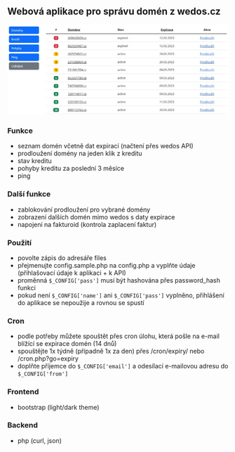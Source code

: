 ## Webová aplikace pro správu domén z wedos.cz

![dashboard](https://raw.githubusercontent.com/foldas/wedos/main/.github/images/dashboard.jpg)

### Funkce

- seznam domén včetně dat expirací (načtení přes wedos API)
- prodloužení domény na jeden klik z kreditu
- stav kreditu
- pohyby kreditu za poslední 3 měsíce
- ping

### Další funkce

- zablokování prodloužení pro vybrané domény
- zobrazení dalších domén mimo wedos s daty expirace
- napojení na fakturoid (kontrola zaplacení faktur)

### Použití

- povolte zápis do adresáře files
- přejmenujte config.sample.php na config.php a vyplňte údaje (přihlašovací údaje k aplikaci + k API)
- proměnná `$_CONFIG['pass']` musí být hashována přes password_hash funkci
- pokud není `$_CONFIG['name']` ani `$_CONFIG['pass']` vyplněno, přihlášení do aplikace se nepoužije a rovnou se spustí

### Cron

- podle potřeby můžete spouštět přes cron úlohu, která pošle na e-mail blížící se expirace domén (14 dnů)
- spouštějte 1x týdně (případně 1x za den) přes /cron/expiry/ nebo /cron.php?go=expiry
- doplňte příjemce do `$_CONFIG['email']` a odesílací e-mailovou adresu do `$_CONFIG['from']`

### Frontend

- bootstrap (light/dark theme)

### Backend

- php (curl, json)
